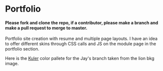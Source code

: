 Portfolio
=========

#### Please fork and clone the repo, if a contributor, please make a branch and make a pull request to merge to master.

Portfolio site creation with resume and multiple page layouts. I have an idea to offer different skins through CSS calls and JS on the module page in the portfolio section.

Here is the [Kuler](https://kuler.adobe.com/two-lions-color-theme-4442690/) color pallete for the Jay's branch taken from the lion bkg image.



